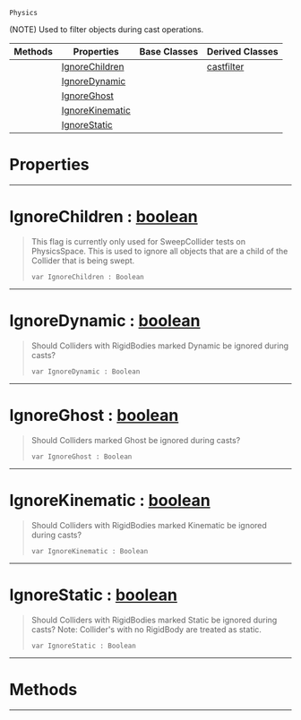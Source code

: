  `Physics`

(NOTE) Used to filter objects during cast operations.

|Methods|Properties|Base Classes|Derived Classes|
|---|---|---|---|
| |[ IgnoreChildren](https://github.com/zeroengineteam/ZeroDocs/code_reference/class_reference/basecastfilter.markdown#ignorechildren-zero-engi)| |[castfilter](https://github.com/zeroengineteam/ZeroDocs/code_reference/class_reference/castfilter.markdown)|
| |[ IgnoreDynamic](https://github.com/zeroengineteam/ZeroDocs/code_reference/class_reference/basecastfilter.markdown#ignoredynamic-zero-engin)| | |
| |[ IgnoreGhost](https://github.com/zeroengineteam/ZeroDocs/code_reference/class_reference/basecastfilter.markdown#ignoreghost-zero-engine)| | |
| |[ IgnoreKinematic](https://github.com/zeroengineteam/ZeroDocs/code_reference/class_reference/basecastfilter.markdown#ignorekinematic-zero-eng)| | |
| |[ IgnoreStatic](https://github.com/zeroengineteam/ZeroDocs/code_reference/class_reference/basecastfilter.markdown#ignorestatic-zero-engine)| | |


 #  Properties


---  
 #  IgnoreChildren : [boolean](https://github.com/zeroengineteam/ZeroDocs/code_reference/zilch_base_types/boolean.markdown)

> This flag is currently only used for SweepCollider tests on PhysicsSpace. This is used to ignore all objects that are a child of the Collider that is being swept.
> ``` lang=cpp, name=Zilch
> var IgnoreChildren : Boolean


---  
 #  IgnoreDynamic : [boolean](https://github.com/zeroengineteam/ZeroDocs/code_reference/zilch_base_types/boolean.markdown)

> Should Colliders with RigidBodies marked Dynamic be ignored during casts?
> ``` lang=cpp, name=Zilch
> var IgnoreDynamic : Boolean


---  
 #  IgnoreGhost : [boolean](https://github.com/zeroengineteam/ZeroDocs/code_reference/zilch_base_types/boolean.markdown)

> Should Colliders marked Ghost be ignored during casts?
> ``` lang=cpp, name=Zilch
> var IgnoreGhost : Boolean


---  
 #  IgnoreKinematic : [boolean](https://github.com/zeroengineteam/ZeroDocs/code_reference/zilch_base_types/boolean.markdown)

> Should Colliders with RigidBodies marked Kinematic be ignored during casts?
> ``` lang=cpp, name=Zilch
> var IgnoreKinematic : Boolean


---  
 #  IgnoreStatic : [boolean](https://github.com/zeroengineteam/ZeroDocs/code_reference/zilch_base_types/boolean.markdown)

> Should Colliders with RigidBodies marked Static be ignored during casts? Note: Collider's with no RigidBody are treated as static.
> ``` lang=cpp, name=Zilch
> var IgnoreStatic : Boolean


---  
 #  Methods


---  
 

 